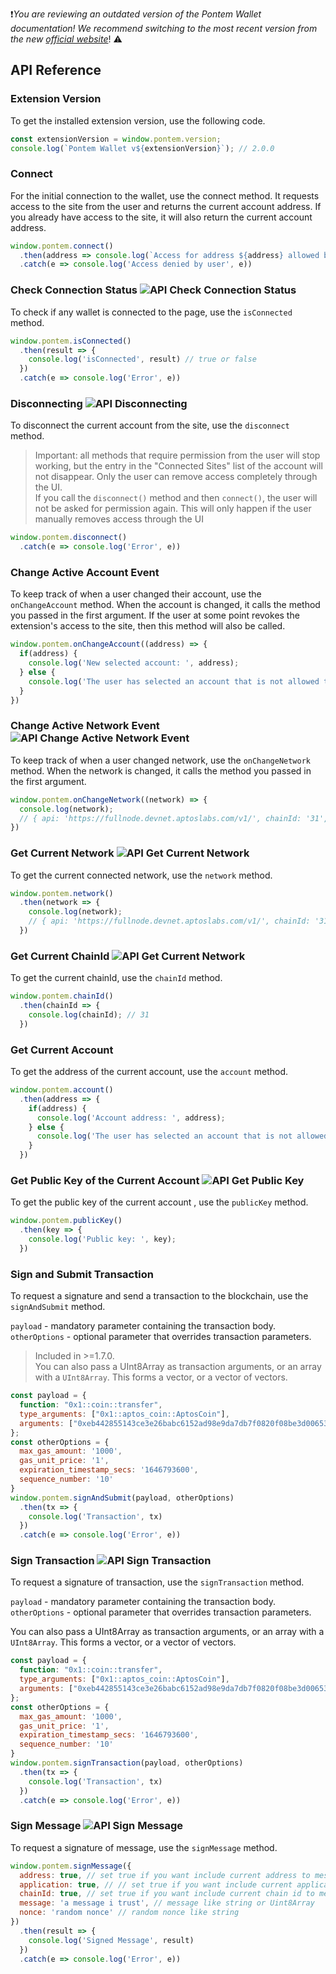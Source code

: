 :exclamation:_You are reviewing an outdated version of the Pontem Wallet documentation! We recommend switching to the most recent version from the new_ [_official website_](https://docs.pontemwallet.xyz/)! :warning:<br>

## API Reference

### Extension Version

To get the installed extension version, use the following code.

```javascript
const extensionVersion = window.pontem.version;
console.log(`Pontem Wallet v${extensionVersion}`); // 2.0.0
```
### Connect

For the initial connection to the wallet, use the connect method. It requests access to the site from the user and returns the current account address.
If you already have access to the site, it will also return the current account address.

```javascript
window.pontem.connect()
  .then(address => console.log(`Access for address ${address} allowed by user`))
  .catch(e => console.log('Access denied by user', e))
```

### Check Connection Status ![API Check Connection Status](https://badgen.net/badge/included%20in/>=1.5.0)
To check if any wallet is connected to the page, use the `isConnected` method.

```javascript
window.pontem.isConnected()
  .then(result => {
    console.log('isConnected', result) // true or false
  })
  .catch(e => console.log('Error', e))
```

### Disconnecting ![API Disconnecting](https://badgen.net/badge/included%20in/>=1.5.0)
To disconnect the current account from the site, use the `disconnect` method.

> Important: all methods that require permission from the user will stop working, but the entry in the "Connected Sites" list of the account will not disappear. Only the user can remove access completely through the UI.<br>
If you call the `disconnect()` method and then `connect()`, the user will not be asked for permission again. This will only happen if the user manually removes access through the UI

```javascript
window.pontem.disconnect()
  .catch(e => console.log('Error', e))
```

### Change Active Account Event 

To keep track of when a user changed their account, use the `onChangeAccount` method.
When the account is changed, it calls the method you passed in the first argument.
If the user at some point revokes the extension's access to the site, then this method will also be called.

```javascript
window.pontem.onChangeAccount((address) => {
  if(address) {
    console.log('New selected account: ', address);
  } else {
    console.log('The user has selected an account that is not allowed to access');
  }
})
```

### Change Active Network Event ![API Change Active Network Event](https://badgen.net/badge/included%20in/>=1.6.0)

To keep track of when a user changed network, use the `onChangeNetwork` method.
When the network is changed, it calls the method you passed in the first argument.

```javascript
window.pontem.onChangeNetwork((network) => {
  console.log(network);
  // { api: 'https://fullnode.devnet.aptoslabs.com/v1/', chainId: '31', name: 'Aptos devnet' }
})
```

### Get Current Network ![API Get Current Network](https://badgen.net/badge/included%20in/>=1.6.0)

To get the current connected network, use the `network` method.

```javascript
window.pontem.network()
  .then(network => {
    console.log(network);
    // { api: 'https://fullnode.devnet.aptoslabs.com/v1/', chainId: '31', name: 'Aptos devnet' }
  })
```

### Get Current ChainId ![API Get Current Network](https://badgen.net/badge/included%20in/>=1.6.0)

To get the current chainId, use the `chainId` method.

```javascript
window.pontem.chainId()
  .then(chainId => {
    console.log(chainId); // 31
  })
```

### Get Current Account

To get the address of the current account, use the `account` method.

```javascript
window.pontem.account()
  .then(address => {
    if(address) {
      console.log('Account address: ', address);
    } else {
      console.log('The user has selected an account that is not allowed to access');
    }
  })
```

### Get Public Key of the Current Account ![API Get Public Key](https://badgen.net/badge/included%20in/>=1.5.0)

To get the public key of the current account , use the `publicKey` method.

```javascript
window.pontem.publicKey()
  .then(key => {
    console.log('Public key: ', key);
  })
```

### Sign and Submit Transaction

To request a signature and send a transaction to the blockchain, use the `signAndSubmit` method.

`payload` - mandatory parameter containing the transaction body.<br>
`otherOptions` - optional parameter that overrides transaction parameters.

>Included in >=1.7.0.<br>
You can also pass a UInt8Array as transaction arguments, or an array with a `UInt8Array`. This forms a vector, or a vector of vectors.

```javascript
const payload = {
  function: "0x1::coin::transfer",
  type_arguments: ["0x1::aptos_coin::AptosCoin"],
  arguments: ["0xeb442855143ce3e26babc6152ad98e9da7db7f0820f08be3d006535b663a6292", "1000"]
};
const otherOptions = {
  max_gas_amount: '1000',
  gas_unit_price: '1',
  expiration_timestamp_secs: '1646793600',
  sequence_number: '10'
}
window.pontem.signAndSubmit(payload, otherOptions)
  .then(tx => {
    console.log('Transaction', tx)
  })
  .catch(e => console.log('Error', e))
```

### Sign Transaction ![API Sign Transaction](https://badgen.net/badge/included%20in/>=1.4.0)
To request a signature of transaction, use the `signTransaction` method.

`payload` - mandatory parameter containing the transaction body.<br>
`otherOptions` - optional parameter that overrides transaction parameters.

You can also pass a UInt8Array as transaction arguments, or an array with a `UInt8Array`. This forms a vector, or a vector of vectors.

```javascript
const payload = {
  function: "0x1::coin::transfer",
  type_arguments: ["0x1::aptos_coin::AptosCoin"],
  arguments: ["0xeb442855143ce3e26babc6152ad98e9da7db7f0820f08be3d006535b663a6292", "1000"]
};
const otherOptions = {
  max_gas_amount: '1000',
  gas_unit_price: '1',
  expiration_timestamp_secs: '1646793600',
  sequence_number: '10'
}
window.pontem.signTransaction(payload, otherOptions)
  .then(tx => {
    console.log('Transaction', tx)
  })
  .catch(e => console.log('Error', e))
```

### Sign Message ![API Sign Message](https://badgen.net/badge/included%20in/>=1.7.0)
To request a signature of message, use the `signMessage` method.

```javascript
window.pontem.signMessage({
  address: true, // set true if you want include current address to message
  application: true, // // set true if you want include current application to message
  chainId: true, // set true if you want include current chain id to message
  message: 'a message i trust', // message like string or Uint8Array
  nonce: 'random nonce' // random nonce like string
})
  .then(result => {
    console.log('Signed Message', result)
  })
  .catch(e => console.log('Error', e))
```
